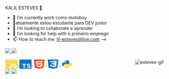 KALIL ESTEVES 👋



- 🔭 I’m currently work como motoboy
- 🌱atualmente estou estudante  para  DEV junior
- 👯 I’m looking to collaborate e aprender 
- 🤔 I’m looking for help with  o primeiro emprego
- 📫 How to reach me:  lil-esteves@live.com
-->
<div>
<a href="https://beacons.ai/estevespro">
  <img height="180em" src="https://github-readme-stats.vercel.app/api?username=estevespro&show_icons=true&theme=dark&include_all_commits=true&count_private=true"/>
  <img height="180em" src="https://github-readme-stats.vercel.app/api/top-langs/?username=estevespro&layout=compact&langs_count=16&theme=dark"/>
  </div>
  <div style="display: inline_block"><br>
  <img align="center" alt="esteves-js" height="30" width="40" src="https://raw.githubusercontent.com/devicons/devicon/master/icons/javascript/javascript-plain.svg">
  <img align="center" alt="esteves-Ts" height="30" width="40" src="https://raw.githubusercontent.com/devicons/devicon/master/icons/typescript/typescript-plain.svg">
  <img align="center" alt="esteves-HTML" height="30" width="40" src="https://raw.githubusercontent.com/devicons/devicon/master/icons/html5/html5-original.svg">
  <img align="center" alt="esteves-CSS" height="30" width="40" src="https://raw.githubusercontent.com/devicons/devicon/master/icons/css3/css3-original.svg">
  <img align="center" alt="esteves-Python" height="30" width="40" src="https://raw.githubusercontent.com/devicons/devicon/master/icons/python/python-original.svg">
  <img align="right" alt="esteves-gif" src="https://cdn.discordapp.com/attachments/795358919417397249/825430589581688872/hi.gif">
</div>
<div>
  <a href="https://instagram.com/kalilesteves" target="_blank"><img src="https://img.shields.io/badge/-Instagram-%23E4405F?style=for-the-badge&logo=instagram&logoColor=white" <img width="20%" src="link"></a>
  <a href="https://www.linkedin.com/in/kalil-esteves-estagio-programador/" target="_blank"><img src="https://img.shields.io/badge/-LinkedIn-%230077B5?style=for-the-badge&logo=linkedin&logoColor=white" <img width="18%" src="link"><target="_blank"> </a>   
  
